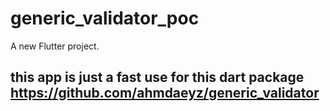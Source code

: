 # generic_validator_poc

A new Flutter project.

## this app is just a fast use for this dart package https://github.com/ahmdaeyz/generic_validator 

 
